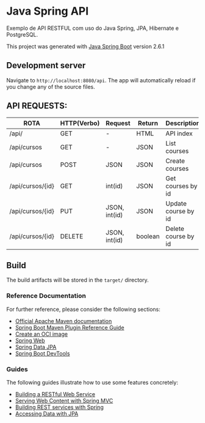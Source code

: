 # Java Spring API 
Exemplo de API RESTFUL com uso do Java Spring, JPA, Hibernate e PostgreSQL.

This project was generated with [Java Spring Boot](https://spring.io/projects/spring-boot) version 2.6.1

## Development server

Navigate to `http://localhost:8080/api`. The app will automatically reload if you change any of the source files.

## API REQUESTS: 

ROTA             |     HTTP(Verbo)   |    Request    |    Return   |    Description      |
---------------- | ----------------- | ------------- | ----------- | ------------------- |
/api/            |       GET         |      -        |     HTML    | API index           |
/api/cursos      |       GET         |      -        |     JSON    | List courses        |
/api/cursos      |       POST        |     JSON      |     JSON    | Create courses      |
/api/cursos/{id} |       GET         |    int(id)    |     JSON    | Get courses by id   |
/api/cursos/{id} |       PUT         | JSON, int(id) |     JSON    | Update course by id |
/api/cursos/{id} |       DELETE      | JSON, int(id) |    boolean  | Delete course by id |

## Build

The build artifacts will be stored in the `target/` directory.

### Reference Documentation
For further reference, please consider the following sections:

* [Official Apache Maven documentation](https://maven.apache.org/guides/index.html)
* [Spring Boot Maven Plugin Reference Guide](https://docs.spring.io/spring-boot/docs/2.6.1/maven-plugin/reference/html/)
* [Create an OCI image](https://docs.spring.io/spring-boot/docs/2.6.1/maven-plugin/reference/html/#build-image)
* [Spring Web](https://docs.spring.io/spring-boot/docs/2.6.1/reference/htmlsingle/#boot-features-developing-web-applications)
* [Spring Data JPA](https://docs.spring.io/spring-boot/docs/2.6.1/reference/htmlsingle/#boot-features-jpa-and-spring-data)
* [Spring Boot DevTools](https://docs.spring.io/spring-boot/docs/2.6.1/reference/htmlsingle/#using-boot-devtools)

### Guides
The following guides illustrate how to use some features concretely:

* [Building a RESTful Web Service](https://spring.io/guides/gs/rest-service/)
* [Serving Web Content with Spring MVC](https://spring.io/guides/gs/serving-web-content/)
* [Building REST services with Spring](https://spring.io/guides/tutorials/bookmarks/)
* [Accessing Data with JPA](https://spring.io/guides/gs/accessing-data-jpa/)
